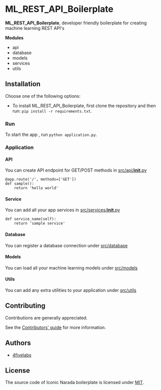 # ML_REST_API_Boilerplate

**ML_REST_API_Boilerplate**, developer friendly boilerplate for creating machine learning REST API's

**Modules**
* api
* database
* models
* services
* utils

## Installation

Choose one of the following options:

* To install ML_REST_API_Boilerplate, first clone the repository and then run: `pip install -r requirements.txt`.

### Run

To start the app , run `python application.py`.

### Application

#### API
You can create API endpoint for GET/POST methods in [src/api/__init__.py](https://github.com/4Five-Labs-Inc/ML_REST_API_Boilerplate/blob/master/src/api/__init__.py)

    @app.route('/', methods=['GET'])
    def sample():
        return 'hello world'

#### Service
You can add all your app services in [src/services/__init__.py](https://github.com/4Five-Labs-Inc/ML_REST_API_Boilerplate/blob/master/src/services/__init__.py)

    def service_name(self):
        return 'sample service'

#### Database
You can register a database connection under [src/database](https://github.com/4Five-Labs-Inc/ML_REST_API_Boilerplate/blob/master/src/database)

#### Models
You can load all your machine learning models under [src/models](https://github.com/4Five-Labs-Inc/ML_REST_API_Boilerplate/blob/master/src/models)

#### Utils
You can add any extra utilities to your application under [src/utils](https://github.com/4Five-Labs-Inc/ML_REST_API_Boilerplate/blob/master/src/utils)

## Contributing

Contributions are generally appreciated.

See the [Contributors' guide](https://github.com/4Five-Labs-Inc/ML_REST_API_Boilerplate/blob/master/CONTRIBUTING.md) for more information.

## Authors

* [4fivelabs](https://4fivelabs.com)

## License

The source code of Iconic Narada boilerplate is licensed under [MIT](https://opensource.org/licenses/MIT). 
